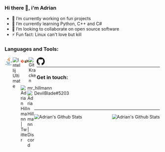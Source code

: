 <!--
**mrmotionless/mrmotionless** is a ✨ _special_ ✨ repository because its `README.md` (this file) appears on your GitHub profile.
-->

### Hi there 👋, i'm Adrian

- 🔭 I’m currently working on fun projects
- 🌱 I’m currently learning Python, C++ and C#
- 👯 I’m looking to collaborate on open source software
- ⚡ Fun fact: Linux can't love but kill

### Languages and Tools:

[<img align="left" alt="Java" width="26px" src="https://raw.githubusercontent.com/github/explore/80688e429a7d4ef2fca1e82350fe8e3517d3494d/topics/java/java.png" />][java]
[<img align="left" alt="Intellij Ultimate " width="26px" src="https://resources.jetbrains.com/storage/products/intellij-idea/img/meta/intellij-idea_logo_300x300.png" />][intellij]
[<img align="left" alt="Git" width="26px" src="https://raw.githubusercontent.com/github/explore/80688e429a7d4ef2fca1e82350fe8e3517d3494d/topics/git/git.png" />][git]
[<img align="left" alt="GitKracken" width="26px" src="https://www.gitkraken.com/downloads/brand-assets/gitkraken-logo-light-sq.png" />][gitkraken]
[<img align="left" alt="GitHub" width="26px" src="https://raw.githubusercontent.com/github/explore/78df643247d429f6cc873026c0622819ad797942/topics/github/github.png" />][github]

<br />

---

### Get in touch:

<img align="left" alt="Adrian Hillmann | Twitter" width="22px" src="https://cdn.jsdelivr.net/npm/simple-icons@v3/icons/twitter.svg" />mr_hillmann
<br />
<img align="left" alt="Adrian Hillmann | Discord" width="22px" src="https://cdn.jsdelivr.net/npm/simple-icons@v3/icons/discord.svg" />DevilBlade#5203

<br />

---

<img align="left" alt="Adrian's Github Stats" src="https://github-readme-stats.vercel.app/api/top-langs/?username=mrmotionless&show_icons=true&hide_border=true&theme=radical" />
<img align="right" alt="Adrian's Github Stats" src="https://github-readme-stats.vercel.app/api?username=mrmotionless&show_icons=true&hide_border=true&theme=radical" />

<!-- Tools -->
[intellij]: https://www.jetbrains.com/idea/
[git]: https://git-scm.com/
[gitkraken]: https://www.gitkraken.com/
[github]: https://www.github.com/mrmotionless
[java]: https://www.oracle.com/java/technologies/javase-downloads.html
